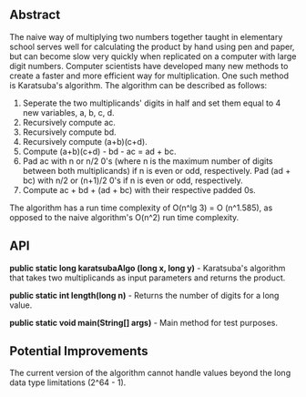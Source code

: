 ## Abstract
The naive way of multiplying two numbers together taught in elementary school serves well for calculating the product by hand using pen and paper, but can become slow very quickly when replicated on a computer with large digit numbers. Computer scientists have developed many new methods to create a faster and more efficient way for multiplication. One such method is Karatsuba's algorithm. The algorithm can be described as follows:

1. Seperate the two multiplicands' digits in half and set them equal to 4 new variables, a, b, c, d.
2. Recursively compute ac.
3. Recursively compute bd.
4. Recursively compute (a+b)(c+d).
5. Compute (a+b)(c+d) - bd - ac = ad + bc.
6. Pad ac with n or n/2 0's (where n is the maximum number of digits between both multiplicands) if n is even or odd, respectively. Pad (ad + bc) with n/2 or (n+1)/2 0's if n is even or odd, respectively. 
7. Compute ac + bd + (ad + bc) with their respective padded 0s.

The algorithm has a run time complexity of O(n^lg 3) = O (n^1.585), as opposed to the naive algorithm's O(n^2) run time complexity.

## API

**public static long karatsubaAlgo (long x, long y)** - Karatsuba's algorithm that takes two multiplicands as input parameters and returns the product.

**public static int length(long n)** - Returns the number of digits for a long value. 

**public static void main(String[] args)** - Main method for test purposes.

## Potential Improvements
The current version of the algorithm cannot handle values beyond the long data type limitations (2^64 - 1).

